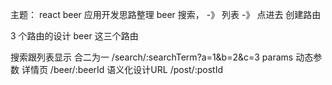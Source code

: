 主题： react beer 应用开发思路整理
beer 搜索，  -》 列表  -》 点进去  创建路由

3 个路由的设计  beer 这三个路由

搜索跟列表显示 合二为一  /search/:searchTerm?a=1&b=2&c=3  params 动态参数
详情页 /beer/:beerId
语义化设计URL   /post/:postId